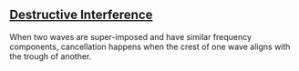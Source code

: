 ## [Destructive Interference](#destructive-interference)

When two waves are super-imposed and have similar frequency components, cancellation happens when the crest of one wave aligns with the trough of another.